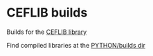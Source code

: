 # CEFLIB builds

Builds for the [CEFLIB library](http://ceflib.irap.omp.eu/)

Find compiled libraries at the [PYTHON/builds dir](https://github.com/xuanxu/ceflib-builds/tree/main/codebase/PYTHON/builds)
